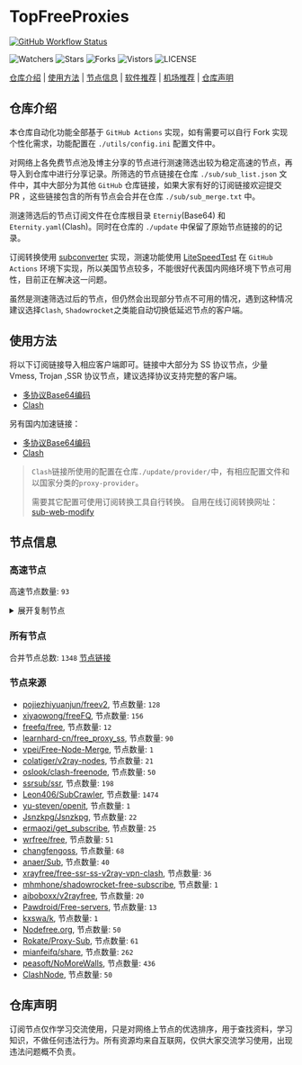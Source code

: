 # TopFreeProxies
[![GitHub Workflow Status](https://github.com/youkai53530100/youkai/actions/workflows/get-proxies.yml/badge.svg)](https://github.com/youkai53530100/youkai/actions/workflows/get-proxies.yml) 

![Watchers](https://img.shields.io/github/watchers/youkai53530100/youkai) ![Stars](https://img.shields.io/github/stars/youkai53530100/youkai) ![Forks](https://img.shields.io/github/forks/youkai53530100/youkai) ![Vistors](https://visitor-badge.laobi.icu/badge?page_id=youkai53530100.youkai) ![LICENSE](https://img.shields.io/badge/license-CC%20BY--SA%204.0-green.svg)

[仓库介绍](https://github.com/youkai53530100/youkai#仓库介绍) | [使用方法](https://github.com/youkai53530100/youkai#使用方法) | [节点信息](https://github.com/youkai53530100/youkai#节点信息) | [软件推荐](https://github.com/youkai53530100/youkai#客户端选择) | [机场推荐](https://github.com/youkai53530100/youkai#机场推荐) | [仓库声明](https://github.com/youkai53530100/youkai#仓库声明)

## 仓库介绍
本仓库自动化功能全部基于 `GitHub Actions` 实现，如有需要可以自行 Fork 实现个性化需求，功能配置在 `./utils/config.ini` 配置文件中。

对网络上各免费节点池及博主分享的节点进行测速筛选出较为稳定高速的节点，再导入到仓库中进行分享记录。所筛选的节点链接在仓库 `./sub/sub_list.json` 文件中，其中大部分为其他 `GitHub` 仓库链接，如果大家有好的订阅链接欢迎提交 PR ，这些链接包含的所有节点会合并在仓库 `./sub/sub_merge.txt` 中。

测速筛选后的节点订阅文件在仓库根目录 `Eterniy`(Base64) 和 `Eternity.yaml`(Clash)。同时在仓库的 `./update` 中保留了原始节点链接的的记录。

订阅转换使用 [subconverter](https://github.com/tindy2013/subconverter) 实现，测速功能使用 [LiteSpeedTest](https://github.com/xxf098/LiteSpeedTest) 在 `GitHub Actions` 环境下实现，所以美国节点较多，不能很好代表国内网络环境下节点可用性，目前正在解决这一问题。

虽然是测速筛选过后的节点，但仍然会出现部分节点不可用的情况，遇到这种情况建议选择`Clash`, `Shadowrocket`之类能自动切换低延迟节点的客户端。

## 使用方法
将以下订阅链接导入相应客户端即可。链接中大部分为 SS 协议节点，少量 Vmess, Trojan ,SSR 协议节点，建议选择协议支持完整的客户端。

- [多协议Base64编码](https://raw.githubusercontent.com/youkai53530100/youkai/master/Eternity)
- [Clash](https://raw.githubusercontent.com/youkai53530100/youkai/master/Eternity.yaml)

另有国内加速链接：

- [多协议Base64编码](https://fastly.jsdelivr.net/gh/youkai53530100/youkai@master/Eternity)
- [Clash](https://fastly.jsdelivr.net/gh/youkai53530100/youkai@master/Eternity.yaml)

>`Clash`链接所使用的配置在仓库`./update/provider/`中，有相应配置文件和以国家分类的`proxy-provider`。
>
>需要其它配置可使用订阅转换工具自行转换。
>自用在线订阅转换网址：[sub-web-modify](https://sub.v1.mk/)

## 节点信息
### 高速节点
高速节点数量: `93`
<details>
  <summary>展开复制节点</summary>

    vmess://eyJ2IjoiMiIsInBzIjoi8J+HrfCfh7Ag6aaZ5rivXzA2MjUwMTMiLCJhZGQiOiIxNTYuMjQ1LjguMTMwIiwicG9ydCI6IjMxOTIwIiwidHlwZSI6Im5vbmUiLCJpZCI6ImJkMjQ5ZTM3LTczNTktNDFlZS04NGE3LTA5ZTQ5ZTBlYzVjNCIsImFpZCI6IjY0IiwibmV0IjoidGNwIiwicGF0aCI6Ii8iLCJob3N0IjoiIiwidGxzIjoiIn0=
    vmess://eyJ2IjoiMiIsInBzIjoi8J+Hr/Cfh7Ug5pel5pysXzA2MjUwMDQiLCJhZGQiOiJqcDEuNjY5OTkwLnh5eiIsInBvcnQiOiI4MCIsInR5cGUiOiJub25lIiwiaWQiOiJlZWZkZGJmYS1mMDJiLTQ3NmEtYmE2My03NmI2NGM1ZTg3MmIiLCJhaWQiOiIwIiwibmV0Ijoid3MiLCJwYXRoIjoiL0tYOWFuR2FqMDJpeTZoblUiLCJob3N0IjoianAxLjY2OTk5MC54eXoiLCJ0bHMiOiIifQ==
    trojan://794d739c-89a0-444c-b2e7-acce12af3042@awsjp14-data.amazon-azure.com:443?allowInsecure=1&sni=data.amazon-azure.com#%F0%9F%87%AF%F0%9F%87%B5%20%E6%97%A5%E6%9C%AC%20343
    vmess://eyJ2IjoiMiIsInBzIjoi8J+Hr/Cfh7Ug5pel5pysXzA2MjUwODciLCJhZGQiOiIxMDkuMTY2LjM2LjE5MyIsInBvcnQiOiI1MDAwMiIsInR5cGUiOiJub25lIiwiaWQiOiI0MTgwNDhhZi1hMjkzLTRiOTktOWIwYy05OGNhMzU4MGRkMjQiLCJhaWQiOiI2NCIsIm5ldCI6InRjcCIsInBhdGgiOiIvIiwiaG9zdCI6ImRhdGEuYW1hem9uLWF6dXJlLmNvbSIsInRscyI6IiJ9
    vmess://eyJ2IjoiMiIsInBzIjoi8J+Hr/Cfh7Ug5pel5pysXzA2MjUxMDIiLCJhZGQiOiI0NS44OC40My4xNDMiLCJwb3J0IjoiNTE4MDEiLCJ0eXBlIjoibm9uZSIsImlkIjoiNDE4MDQ4YWYtYTI5My00Yjk5LTliMGMtOThjYTM1ODBkZDI0IiwiYWlkIjoiNjQiLCJuZXQiOiJ0Y3AiLCJwYXRoIjoiLyIsImhvc3QiOiJkYXRhLmFtYXpvbi1henVyZS5jb20iLCJ0bHMiOiIifQ==
    trojan://vrEapjAokI@15.152.45.154:38584?allowInsecure=1#%F0%9F%87%AF%F0%9F%87%B5%20%E6%97%A5%E6%9C%AC_0625094
    vmess://eyJ2IjoiMiIsInBzIjoi8J+Hr/Cfh7Ug5pel5pysXzA2MjUxMDciLCJhZGQiOiI0NS44OC40My4yMzAiLCJwb3J0IjoiNDYyMDIiLCJ0eXBlIjoibm9uZSIsImlkIjoiNDE4MDQ4YWYtYTI5My00Yjk5LTliMGMtOThjYTM1ODBkZDI0IiwiYWlkIjoiNjQiLCJuZXQiOiJ0Y3AiLCJwYXRoIjoiLyIsImhvc3QiOiIiLCJ0bHMiOiIifQ==
    vmess://eyJ2IjoiMiIsInBzIjoi8J+HrfCfh7AgMjAsMjF88J+HrfCfh7Ag6aaZ5rivSEt8QHJpcGFvamllZGlhbiIsImFkZCI6ImhrZ2tnYi43Njg5ODEwMi54eXoiLCJwb3J0IjoiMjA4MiIsInR5cGUiOiJub25lIiwiaWQiOiI3OGZkNDFlNS0zNDZhLTNiZjQtYjk0Mi1iZTBmYWQ3MTE5NzkiLCJhaWQiOiIwIiwibmV0Ijoid3MiLCJwYXRoIjoiL2Z1bnNkZnJoIiwiaG9zdCI6ImhrZy43Njg5ODEwMi54eXoiLCJ0bHMiOiIifQ==
    vmess://eyJ2IjoiMiIsInBzIjoi8J+HuPCfh6wg5paw5Yqg5Z2hXzA2MjUwMDciLCJhZGQiOiIxNTkuMjIzLjk0LjE1NiIsInBvcnQiOiI4MCIsInR5cGUiOiJub25lIiwiaWQiOiI1MzM3MjRhZC01OGVmLTQxNDctODhkYy05ZGE1MjNjMTVmYzQiLCJhaWQiOiIwIiwibmV0Ijoid3MiLCJwYXRoIjoiL2FudGkxMy56aW5nZmFzdC52biIsImhvc3QiOiIiLCJ0bHMiOiIifQ==
    vmess://eyJ2IjoiMiIsInBzIjoi8J+HuPCfh6wg5paw5Yqg5Z2hXzA2MjUwMDEiLCJhZGQiOiIxNTcuMjMwLjI0Mi4xOTkiLCJwb3J0IjoiODAiLCJ0eXBlIjoibm9uZSIsImlkIjoiNTMzNzI0YWQtNThlZi00MTQ3LTg4ZGMtOWRhNTIzYzE1ZmM0IiwiYWlkIjoiMCIsIm5ldCI6IndzIiwicGF0aCI6Ii9hbnRpMTMuemluZ2Zhc3Qudm4iLCJob3N0IjoiIiwidGxzIjoiIn0=
    vmess://eyJ2IjoiMiIsInBzIjoi8J+HuPCfh6wg5paw5Yqg5Z2hXzA2MjUwMDkiLCJhZGQiOiJzZzIuY2xvdWRmYXN0LnZuIiwicG9ydCI6IjgwIiwidHlwZSI6Im5vbmUiLCJpZCI6IjE5NTM3ZGI3LWIwMDItNGE2MC04ZjkxLTU5NDYxYmY1NmMzYiIsImFpZCI6IjAiLCJuZXQiOiJ3cyIsInBhdGgiOiIvemluZ2Zhc3Qudm4iLCJob3N0Ijoic2cyLmNsb3VkZmFzdC52biIsInRscyI6IiJ9
    vmess://eyJ2IjoiMiIsInBzIjoi8J+Hr/Cfh7Ug5pel5pysXzA2MjUwMzEiLCJhZGQiOiIxMzEuMTg2LjQxLjE5MiIsInBvcnQiOiIyNjI5NyIsInR5cGUiOiJub25lIiwiaWQiOiJiMGVkNmViNy1kYzMwLTQ4OTctZGY1MC1jMmMxZDRlZTZlOTEiLCJhaWQiOiIwIiwibmV0IjoidGNwIiwicGF0aCI6Ii96aW5nZmFzdC52biIsImhvc3QiOiJzZzIuY2xvdWRmYXN0LnZuIiwidGxzIjoiIn0=
    vmess://eyJ2IjoiMiIsInBzIjoi8J+HuPCfh6wg5paw5Yqg5Z2hXzA2MjUwMDQiLCJhZGQiOiIxNTkuMjIzLjY3LjIzNCIsInBvcnQiOiI4MCIsInR5cGUiOiJub25lIiwiaWQiOiI1MzM3MjRhZC01OGVmLTQxNDctODhkYy05ZGE1MjNjMTVmYzQiLCJhaWQiOiIwIiwibmV0Ijoid3MiLCJwYXRoIjoiL2FudGkxMy56aW5nZmFzdC52biIsImhvc3QiOiIiLCJ0bHMiOiIifQ==
    vmess://eyJ2IjoiMiIsInBzIjoi8J+HuPCfh6wg5paw5Yqg5Z2hXzA2MjUwMDMiLCJhZGQiOiIxNTkuMjIzLjgzLjg3IiwicG9ydCI6IjgwIiwidHlwZSI6Im5vbmUiLCJpZCI6IjUzMzcyNGFkLTU4ZWYtNDE0Ny04OGRjLTlkYTUyM2MxNWZjNCIsImFpZCI6IjAiLCJuZXQiOiJ3cyIsInBhdGgiOiIvYW50aTEzLnppbmdmYXN0LnZuIiwiaG9zdCI6IiIsInRscyI6IiJ9
    vmess://eyJ2IjoiMiIsInBzIjoi8J+HrfCfh7AgSEvpppnmuK8oeW91dHViZemYv+S8n+enkeaKgDIpIiwiYWRkIjoiaGs4MC42ZDgzNzc3YzA0OWMuc2FuZmVuMDA0Lm1lIiwicG9ydCI6IjgwIiwidHlwZSI6Im5vbmUiLCJpZCI6ImYxMTRlNmQ5LTBjZGEtNGZlOC1iNzY5LTNiY2ViM2JjYTQ1MyIsImFpZCI6IjAiLCJuZXQiOiJ3cyIsInBhdGgiOiIvemgtY24vIiwiaG9zdCI6IllUQi1hd2tqIiwidGxzIjoiIn0=
    vmess://eyJ2IjoiMiIsInBzIjoi8J+HuPCfh6wg5paw5Yqg5Z2hXzA2MjUwMTQiLCJhZGQiOiIxMDQuMjQ4LjE0OC43MiIsInBvcnQiOiI4MDgwIiwidHlwZSI6Im5vbmUiLCJpZCI6IjVkMjYwMzU3LTMxMmEtNGExMC04MmI3LWNhNGQ5ZGE0ZDc4MCIsImFpZCI6IjAiLCJuZXQiOiJ3cyIsInBhdGgiOiIvIiwiaG9zdCI6InRtcy5kaW5ndGFsay5jb20iLCJ0bHMiOiIifQ==
    vmess://eyJ2IjoiMiIsInBzIjoi8J+HuPCfh6wg5paw5Yqg5Z2hXzA2MjUwNjciLCJhZGQiOiJzZzMuNjY5OTkwLnh5eiIsInBvcnQiOiI4MCIsInR5cGUiOiJub25lIiwiaWQiOiI0NzY0NzMxMy03ZmFkLTRiMDAtODRiYy1mYjJkNjYxOWM4MmYiLCJhaWQiOiIwIiwibmV0Ijoid3MiLCJwYXRoIjoiL2I2T3dqU1VOcEZka3Q0VVowbXl3IiwiaG9zdCI6InNnMy42Njk5OTAueHl6IiwidGxzIjoiIn0=
    vmess://eyJ2IjoiMiIsInBzIjoi8J+HuPCfh6wg5paw5Yqg5Z2hXzA2MjU2OTAiLCJhZGQiOiJzZzIuNjY5OTkwLnh5eiIsInBvcnQiOiI4MCIsInR5cGUiOiJub25lIiwiaWQiOiI1M2M1NThjYS01OGY1LTRmNjUtYTA5Ny04NDYyYjU5ZDBiYWQiLCJhaWQiOiIwIiwibmV0Ijoid3MiLCJwYXRoIjoiL0JJRTFHWVZwYUpoZHNuMU5YRjVNT2RHNnZjSSIsImhvc3QiOiJzZzIuNjY5OTkwLnh5eiIsInRscyI6IiJ9
    vmess://eyJ2IjoiMiIsInBzIjoi8J+HuPCfh6wg5paw5Yqg5Z2hXzA2MjUwMTMiLCJhZGQiOiJvdmgubWkxNC5wcm8iLCJwb3J0IjoiNDQzIiwidHlwZSI6Im5vbmUiLCJpZCI6IjZjYmU1NjNjLTc1OTctNDUyNi1jZWY0LWYyNTMzY2UyYmEyOCIsImFpZCI6IjAiLCJuZXQiOiJ3cyIsInBhdGgiOiIvZ28iLCJob3N0Ijoib3ZoLm1pMTQucHJvIiwidGxzIjoidGxzIn0=
    vmess://eyJ2IjoiMiIsInBzIjoi8J+HrfCfh7Ag6aaZ5rivXzA2MjUwMTgiLCJhZGQiOiJzcGVlZGlwLmV1Lm9yZyIsInBvcnQiOiIyMDUyIiwidHlwZSI6Im5vbmUiLCJpZCI6ImY4YzYwYTViLWVjNjctNGNjYy1iYzkxLWQyOTdmZTc5Yjk3NyIsImFpZCI6IjAiLCJuZXQiOiJ3cyIsInBhdGgiOiIvd2F1Z2Z1aWd2aHdvYSIsImhvc3QiOiJubF9uYXQudjUwLm9uZSIsInRscyI6IiJ9
    vmess://eyJ2IjoiMiIsInBzIjoi8J+HqPCfh7Mg5Y+w5rm+XzA2MjUwMDEiLCJhZGQiOiI2MS4yMjAuMTk4Ljk5IiwicG9ydCI6IjU4MDAyIiwidHlwZSI6Im5vbmUiLCJpZCI6IjQxODA0OGFmLWEyOTMtNGI5OS05YjBjLTk4Y2EzNTgwZGQyNCIsImFpZCI6IjY0IiwibmV0IjoidGNwIiwicGF0aCI6Ii93YXVnZnVpZ3Zod29hIiwiaG9zdCI6Im5sX25hdC52NTAub25lIiwidGxzIjoiIn0=
    vmess://eyJ2IjoiMiIsInBzIjoi8J+HqPCfh7Mg5Y+w5rm+XzA2MjUwMjIiLCJhZGQiOiI2MS4yMjAuMTk4LjEwMiIsInBvcnQiOiI1ODAwMiIsInR5cGUiOiJub25lIiwiaWQiOiI0MTgwNDhhZi1hMjkzLTRiOTktOWIwYy05OGNhMzU4MGRkMjQiLCJhaWQiOiI2NCIsIm5ldCI6InRjcCIsInBhdGgiOiIvd2F1Z2Z1aWd2aHdvYSIsImhvc3QiOiJubF9uYXQudjUwLm9uZSIsInRscyI6IiJ9
    vmess://eyJ2IjoiMiIsInBzIjoi8J+HuPCfh6wg5paw5Yqg5Z2hXzA2MjUwNjgiLCJhZGQiOiIyNy4xMjQuNDUuMTE5IiwicG9ydCI6IjUwMDAyIiwidHlwZSI6Im5vbmUiLCJpZCI6IjQxODA0OGFmLWEyOTMtNGI5OS05YjBjLTk4Y2EzNTgwZGQyNCIsImFpZCI6IjY0IiwibmV0IjoidGNwIiwicGF0aCI6Ii93YXVnZnVpZ3Zod29hIiwiaG9zdCI6Im5sX25hdC52NTAub25lIiwidGxzIjoiIn0=
    vmess://eyJ2IjoiMiIsInBzIjoi8J+HuPCfh6wg5paw5Yqg5Z2hXzA2MjU2ODciLCJhZGQiOiI0My4xNTYuMTgzLjEwMSIsInBvcnQiOiI4MDgwIiwidHlwZSI6Im5vbmUiLCJpZCI6IjVkMjYwMzU3LTMxMmEtNGExMC04MmI3LWNhNGQ5ZGE0ZDc4MCIsImFpZCI6IjAiLCJuZXQiOiJ3cyIsInBhdGgiOiIvIiwiaG9zdCI6InRtcy5kaW5ndGFsay5jb20iLCJ0bHMiOiIifQ==
    ss://Y2hhY2hhMjAtaWV0Zi1wb2x5MTMwNTo3MjgyMjliOS0xNjRlLTQ1Y2ItYmZiMy04OTZiM2EwNTZhMTg@node02.gde52px1vwf5q6301fxn.catapi.management:27803#%F0%9F%87%AD%F0%9F%87%B0%20Relay%20%F0%9F%87%AD%F0%9F%87%B0%20Hong%20Kong%28ChatGPT%29%2052%20TG%40SSRSUB
    vmess://eyJ2IjoiMiIsInBzIjoi8J+HqPCfh7MgZ2l0aHViLmNvbS9mcmVlZnEgLSDlj7Dmub7nnIHkuK3ljY7nlLXkv6EoSGlOZXQp5pWw5o2u5Lit5b+DIDIiLCJhZGQiOiJ0dzk5LWhpbmV0Lm15bm9kZXMwMDEub25lIiwicG9ydCI6IjQ0NSIsInR5cGUiOiJub25lIiwiaWQiOiI1ZjA0ZGU4NC02YjdlLTM1NjQtODJjMi1kMmE5OTgwMDI2MjkiLCJhaWQiOiIwIiwibmV0IjoidGNwIiwicGF0aCI6Ii8iLCJob3N0IjoidG1zLmRpbmd0YWxrLmNvbSIsInRscyI6IiJ9
    ssr://NDMuMjAwLjIxNi4xMjc6NDQzOmF1dGhfYWVzMTI4X3NoYTE6YWVzLTI1Ni1jZmI6cGxhaW46ZG5sMWJtMWwvP2dyb3VwPVUxTlNVSEp2ZG1sa1pYSSZyZW1hcmtzPThKLUh1UENmaDZ3Z1gwdFNYLW1mcWVXYnZTMC04Si1IdVBDZmg2eGZVMGRmNXBhdzVZcWc1WjJoJm9iZnNwYXJhbT1ZV0k1TXpFeE56UXlNaTVxWkM1b2F3JnByb3RvcGFyYW09TVRjME1qSTZWRlJ3TUZOWQ
    trojan://7a73f1dc97a70905870c0c0484b12145@trs19.bolab.net:443?allowInsecure=0&sni=trs19.bolab.net#%F0%9F%87%AF%F0%9F%87%B5%20%E6%97%A5%E6%9C%AC%E3%80%90%E4%BB%98%E8%B4%B9%E6%8E%A8%E8%8D%90%EF%BC%9Ahttps%2F%2Ftt.vg%2Fvip%E3%80%9126
    vmess://eyJ2IjoiMiIsInBzIjoi8J+Hr/Cfh7Ug5pel5pysXzA2MjUyMjIiLCJhZGQiOiJ2anAxLjBiYWQuY29tIiwicG9ydCI6IjQ0MyIsInR5cGUiOiJub25lIiwiaWQiOiI5MjcwOTRkMy1kNjc4LTQ3NjMtODU5MS1lMjQwZDBiY2FlODciLCJhaWQiOiIwIiwibmV0Ijoid3MiLCJwYXRoIjoiL2NoYXQiLCJob3N0IjoidmpwMS4wYmFkLmNvbSIsInRscyI6InRscyJ9
    vmess://eyJ2IjoiMiIsInBzIjoi8J+Hr/Cfh7Ug5pel5pysXzA2MjUxNDcwIiwiYWRkIjoiemYyLjY3ODg4OS54eXoiLCJwb3J0IjoiMjAwMTAiLCJ0eXBlIjoibm9uZSIsImlkIjoiZjVjYWY4NjQtZDNlNC00MzVhLTllMjYtMDZhZjEzYzIzNDE5IiwiYWlkIjoiMCIsIm5ldCI6IndzIiwicGF0aCI6Ii8iLCJob3N0IjoiemYyLjY3ODg4OS54eXoiLCJ0bHMiOiIifQ==
    vmess://eyJ2IjoiMiIsInBzIjoi8J+Hr/Cfh7Ug5pel5pysXzA2MjUwODgiLCJhZGQiOiIxNS4xNTIuMzcuMTM3IiwicG9ydCI6IjI3NjQ3IiwidHlwZSI6Im5vbmUiLCJpZCI6ImIzNDgyNzc5LTgwYTYtNGI3Zi1jNTNkLTBkZjU4YTFmZTVjNyIsImFpZCI6IjAiLCJuZXQiOiJ0Y3AiLCJwYXRoIjoiLyIsImhvc3QiOiJ6ZjIuNjc4ODg5Lnh5eiIsInRscyI6IiJ9
    vmess://eyJ2IjoiMiIsInBzIjoi8J+HuPCfh6wg5paw5Yqg5Z2hXzA2MjU2NjgiLCJhZGQiOiJzdGFybGlnaHRib29zdG9yLnRvcCIsInBvcnQiOiI2MDAwMCIsInR5cGUiOiJub25lIiwiaWQiOiI5NmIwN2Q5NS0xYmM2LTQ5YzktYTkzZC0zYjFmNzYzOWNlYjEiLCJhaWQiOiIwIiwibmV0Ijoid3MiLCJwYXRoIjoiLyIsImhvc3QiOiJzdGFybGlnaHRib29zdG9yLnRvcCIsInRscyI6InRscyJ9
    vmess://eyJ2IjoiMiIsInBzIjoi8J+HuPCfh6wg5paw5Yqg5Z2hXzA2MjUwODciLCJhZGQiOiJzZzEuNjY5OTkwLnh5eiIsInBvcnQiOiI4MCIsInR5cGUiOiJub25lIiwiaWQiOiI0ZWRiMWM3OS0xMjk0LTQ5MWQtOTE0OS04ZjhiY2I3ZmU0NzMiLCJhaWQiOiIwIiwibmV0Ijoid3MiLCJwYXRoIjoiL1U4azA0NnNuZU55Z3dqVDlKZ2QiLCJob3N0Ijoic2cxLjY2OTk5MC54eXoiLCJ0bHMiOiIifQ==
    vmess://eyJ2IjoiMiIsInBzIjoi8J+HuPCfh6wg5paw5Yqg5Z2hXzA2MjUwNzQiLCJhZGQiOiJoazIuYW1hem9ud2Vic2VydmljZXNzcy5jb20iLCJwb3J0IjoiODAiLCJ0eXBlIjoibm9uZSIsImlkIjoiZWJjOGVmNmUtOTYxZC00MzE1LTkyNTgtNDZmYjgxNjA1YmQ3IiwiYWlkIjoiMCIsIm5ldCI6IndzIiwicGF0aCI6Ii9hd3MtY2hpbmEtbWVkaWEvUUFjVEtwM0ljLU0ubXA0IiwiaG9zdCI6Im1lZGlhLmFtYXpvbndlYnNlcnZpY2VzLmNvbSIsInRscyI6IiJ9
    vmess://eyJ2IjoiMiIsInBzIjoi8J+HqPCfh7Mg5Y+w5rm+XzA2MjUwMDIiLCJhZGQiOiJ0dy5nYXlhb3ppLmljdSIsInBvcnQiOiI0NDMiLCJ0eXBlIjoibm9uZSIsImlkIjoiZWJiZGYxZDYtZDc4NS00MTU2LWI4NGItODcwNTg2MjM4NzU5IiwiYWlkIjoiMCIsIm5ldCI6IndzIiwicGF0aCI6Ii8iLCJob3N0IjoidHcuZ2F5YW96aS5pY3UiLCJ0bHMiOiIifQ==
    trojan://6d9d7c53-3dcd-43bf-b60c-cac077817077@330sg01.ljydw.top:14439?allowInsecure=0&sni=330sg01.ljydw.top#%F0%9F%87%B8%F0%9F%87%AC%20Singapore%2048%20TG%40SSRSUB
    trojan://6d9d7c53-3dcd-43bf-b60c-cac077817077@330hk02.ljydw.top:14433?allowInsecure=0&sni=330hk02.ljydw.top#%F0%9F%87%B8%F0%9F%87%AC%20Singapore%2006%20TG%40SSRSUB
    trojan://2dbe179f-47b2-46e9-bf58-bd7f68c491a3@a001.zhuan99.men:10001?allowInsecure=0&sni=zhu.99ton.men#%F0%9F%87%AD%F0%9F%87%B0%20Relay%20%F0%9F%87%AD%F0%9F%87%B0%20Hong%20Kong%2032%20TG%40SSRSUB
    trojan://2dbe179f-47b2-46e9-bf58-bd7f68c491a3@a017.zhuan99.men:10017?allowInsecure=0&sni=zhu.99ton.men#%F0%9F%87%AD%F0%9F%87%B0%20Relay%20%F0%9F%87%AD%F0%9F%87%B0%20Hong%20Kong%2029%20TG%40SSRSUB
    trojan://be8b8f45-a290-4405-8699-ffeb07f3ee24@16.162.44.241:443?allowInsecure=0&sni=16-163-218-240.nhost.00cdn.com#%F0%9F%87%AD%F0%9F%87%B0%20Hong%20Kong%2005%20TG%40SSRSUB
    trojan://a21e5380-7711-4c6d-af44-e6210e5436af@hk19.microsoftjs.top:443?allowInsecure=0#%F0%9F%87%AD%F0%9F%87%B0%20Hong%20Kong%2001%20TG%40SSRSUB
    trojan://6d9d7c53-3dcd-43bf-b60c-cac077817077@625tw.ljydw.top:80?allowInsecure=0&sni=625tw.ljydw.top#%F0%9F%87%A8%F0%9F%87%B3%20Taiwan%28ChatGPT%29%2029%20TG%40SSRSUB
    trojan://6d9d7c53-3dcd-43bf-b60c-cac077817077@419tw.ljydw.top:443?allowInsecure=0&sni=419tw.ljydw.top#%F0%9F%87%A8%F0%9F%87%B3%20Taiwan%28ChatGPT%29%2022%20TG%40SSRSUB
    trojan://6d9d7c53-3dcd-43bf-b60c-cac077817077@0309tw.ljydw.top:443?allowInsecure=0&sni=0309tw.ljydw.top#%F0%9F%87%A8%F0%9F%87%B3%20Taiwan%28ChatGPT%29%2010%20TG%40SSRSUB
    vmess://eyJ2IjoiMiIsInBzIjoi8J+HuvCfh7gg576O5Zu9XzA2MjUxNzA1IiwiYWRkIjoiMTA0LjMxLjE2LjIxMCIsInBvcnQiOiI0NDMiLCJ0eXBlIjoibm9uZSIsImlkIjoiMTQ0MWFmNDEtNWNlZS00OTdlLWE0N2MtYzI2YWYxNjlmOWZmIiwiYWlkIjoiMCIsIm5ldCI6IndzIiwicGF0aCI6Ii94Lmxlb25hcmQuZXUub3JnOjQ0My8iLCJob3N0Ijoicm91dGV3c3VzZXIuOTlmcmVha2luZy53b3JrZXJzLmRldiIsInRscyI6InRscyJ9
    vmess://eyJ2IjoiMiIsInBzIjoi8J+HuvCfh7ggMCwxLDUsNiw3LDgsMjMsMjQsMjUsMjZ88J+HuvCfh7ggX1VTX+e+juWbvV9fX19fX19fX19fX19fX19fX19fX19fX19fX19fIiwiYWRkIjoic210LmlyY2Yuc3BhY2UiLCJwb3J0IjoiNDQzIiwidHlwZSI6Im5vbmUiLCJpZCI6IjNiY2JkNWNkLWU3OTEtNDc3MC04YmM3LTdiMWQ5NDFjOTUxMyIsImFpZCI6IjAiLCJuZXQiOiJ3cyIsInBhdGgiOiIvUzRQU2c5eHFVQ2xOMmtKNFNPUEtxQzYiLCJob3N0Ijoid2ZpLnNhaG5hbWEuY29tIiwidGxzIjoidGxzIn0=
    vmess://eyJ2IjoiMiIsInBzIjoi8J+HuvCfh7gg576O5Zu9XzA2MjUwODciLCJhZGQiOiIyMy4yMjQuMTUuMTgxIiwicG9ydCI6IjUwMDAyIiwidHlwZSI6Im5vbmUiLCJpZCI6IjQxODA0OGFmLWEyOTMtNGI5OS05YjBjLTk4Y2EzNTgwZGQyNCIsImFpZCI6IjY0IiwibmV0IjoidGNwIiwicGF0aCI6Ii9TNFBTZzl4cVVDbE4ya0o0U09QS3FDNiIsImhvc3QiOiJ3Zmkuc2FobmFtYS5jb20iLCJ0bHMiOiIifQ==
    vmess://eyJ2IjoiMiIsInBzIjoi8J+HuvCfh7gg576O5Zu9XzA2MjUwODYiLCJhZGQiOiIyMy4yMjQuMTUuMTgwIiwicG9ydCI6IjUwMDAyIiwidHlwZSI6Im5vbmUiLCJpZCI6IjQxODA0OGFmLWEyOTMtNGI5OS05YjBjLTk4Y2EzNTgwZGQyNCIsImFpZCI6IjY0IiwibmV0IjoidGNwIiwicGF0aCI6Ii9TNFBTZzl4cVVDbE4ya0o0U09QS3FDNiIsImhvc3QiOiJ3Zmkuc2FobmFtYS5jb20iLCJ0bHMiOiIifQ==
    vmess://eyJ2IjoiMiIsInBzIjoi8J+HuvCfh7gg576O5Zu9XzA2MjUxMDQwIiwiYWRkIjoiMTkyLjc0LjIzNi4xNTciLCJwb3J0IjoiNDgxMjMiLCJ0eXBlIjoibm9uZSIsImlkIjoiNDE4MDQ4YWYtYTI5My00Yjk5LTliMGMtOThjYTM1ODBkZDI0IiwiYWlkIjoiNjQiLCJuZXQiOiJ0Y3AiLCJwYXRoIjoiL1M0UFNnOXhxVUNsTjJrSjRTT1BLcUM2IiwiaG9zdCI6IndmaS5zYWhuYW1hLmNvbSIsInRscyI6IiJ9
    vmess://eyJ2IjoiMiIsInBzIjoi8J+HuvCfh7gg576O5Zu9XzA2MjUxMzgiLCJhZGQiOiI2NC4zMi40LjQyIiwicG9ydCI6IjQzMTY2IiwidHlwZSI6Im5vbmUiLCJpZCI6Ijg2NTMwMDRmLWRlNjctNDRjMi05Y2NlLWUwODMwOTMzZmIwMyIsImFpZCI6IjY0IiwibmV0IjoidGNwIiwicGF0aCI6Ii9TNFBTZzl4cVVDbE4ya0o0U09QS3FDNiIsImhvc3QiOiJ3Zmkuc2FobmFtYS5jb20iLCJ0bHMiOiIifQ==
    vmess://eyJ2IjoiMiIsInBzIjoi8J+HuvCfh7gg576O5Zu9XzA2MjUxMDQzIiwiYWRkIjoiMTk4LjIuMjAzLjE1NSIsInBvcnQiOiI1MDAwMiIsInR5cGUiOiJub25lIiwiaWQiOiI0MTgwNDhhZi1hMjkzLTRiOTktOWIwYy05OGNhMzU4MGRkMjQiLCJhaWQiOiI2NCIsIm5ldCI6InRjcCIsInBhdGgiOiIvUzRQU2c5eHFVQ2xOMmtKNFNPUEtxQzYiLCJob3N0Ijoid2ZpLnNhaG5hbWEuY29tIiwidGxzIjoiIn0=
    vmess://eyJ2IjoiMiIsInBzIjoi8J+HuvCfh7gg576O5Zu9XzA2MjU2ODgiLCJhZGQiOiIxMzcuMTc1LjkuMjE3IiwicG9ydCI6IjUxMzIyIiwidHlwZSI6Im5vbmUiLCJpZCI6IjQxODA0OGFmLWEyOTMtNGI5OS05YjBjLTk4Y2EzNTgwZGQyNCIsImFpZCI6IjY0IiwibmV0IjoidGNwIiwicGF0aCI6Ii9TNFBTZzl4cVVDbE4ya0o0U09QS3FDNiIsImhvc3QiOiJ3Zmkuc2FobmFtYS5jb20iLCJ0bHMiOiIifQ==
    vmess://eyJ2IjoiMiIsInBzIjoi8J+HuvCfh7gg576O5Zu9XzA2MjUxMjYiLCJhZGQiOiI0NS41OC4xODYuODMiLCJwb3J0IjoiNTExNDAiLCJ0eXBlIjoibm9uZSIsImlkIjoiNGExMzhlMTktMDU5NS00ZDUxLTgzYzYtZmQyNzZjZjdkMzA3IiwiYWlkIjoiNjQiLCJuZXQiOiJ0Y3AiLCJwYXRoIjoiL1M0UFNnOXhxVUNsTjJrSjRTT1BLcUM2IiwiaG9zdCI6IndmaS5zYWhuYW1hLmNvbSIsInRscyI6IiJ9
    vmess://eyJ2IjoiMiIsInBzIjoi8J+HuvCfh7gg576O5Zu9XzA2MjUzMzciLCJhZGQiOiIxMDguMTg2LjExNi4xNzgiLCJwb3J0IjoiNTUwMDUiLCJ0eXBlIjoibm9uZSIsImlkIjoiNDE4MDQ4YWYtYTI5My00Yjk5LTliMGMtOThjYTM1ODBkZDI0IiwiYWlkIjoiNjQiLCJuZXQiOiJ0Y3AiLCJwYXRoIjoiL1M0UFNnOXhxVUNsTjJrSjRTT1BLcUM2IiwiaG9zdCI6IndmaS5zYWhuYW1hLmNvbSIsInRscyI6IiJ9
    vmess://eyJ2IjoiMiIsInBzIjoi8J+HuvCfh7gg576O5Zu9XzA2MjUyODEiLCJhZGQiOiIxMDcuMTQ4LjE5Ny4xNzkiLCJwb3J0IjoiNTQwNDQiLCJ0eXBlIjoibm9uZSIsImlkIjoiNDE4MDQ4YWYtYTI5My00Yjk5LTliMGMtOThjYTM1ODBkZDI0IiwiYWlkIjoiNjQiLCJuZXQiOiJ0Y3AiLCJwYXRoIjoiL1M0UFNnOXhxVUNsTjJrSjRTT1BLcUM2IiwiaG9zdCI6IndmaS5zYWhuYW1hLmNvbSIsInRscyI6IiJ9
    vmess://eyJ2IjoiMiIsInBzIjoi8J+HuvCfh7gg576O5Zu9XzA2MjUxMTciLCJhZGQiOiIxOTIuNzQuMjI4LjE4OSIsInBvcnQiOiI0Mjg1NyIsInR5cGUiOiJub25lIiwiaWQiOiIwNTFiODQ0Zi1lZmUzLTQ4NDctOTJhYS02NmI1ZGUwYjZkNGUiLCJhaWQiOiI2NCIsIm5ldCI6InRjcCIsInBhdGgiOiIvUzRQU2c5eHFVQ2xOMmtKNFNPUEtxQzYiLCJob3N0Ijoid2ZpLnNhaG5hbWEuY29tIiwidGxzIjoiIn0=
    vmess://eyJ2IjoiMiIsInBzIjoi8J+HuvCfh7gg576O5Zu9XzA2MjU2ODciLCJhZGQiOiIxNDIuNC4xMjYuNDMiLCJwb3J0IjoiNDQzOTIiLCJ0eXBlIjoibm9uZSIsImlkIjoiNDE4MDQ4YWYtYTI5My00Yjk5LTliMGMtOThjYTM1ODBkZDI0IiwiYWlkIjoiNjQiLCJuZXQiOiJ0Y3AiLCJwYXRoIjoiL1M0UFNnOXhxVUNsTjJrSjRTT1BLcUM2IiwiaG9zdCI6IndmaS5zYWhuYW1hLmNvbSIsInRscyI6IiJ9
    vmess://eyJ2IjoiMiIsInBzIjoi8J+HuvCfh7gg576O5Zu9XzA2MjUxNjciLCJhZGQiOiIxMDcuMTY3LjE2LjIxNyIsInBvcnQiOiIzMzU4OSIsInR5cGUiOiJub25lIiwiaWQiOiI4YzY3OWI4MS04NGZjLTQzY2UtOTU1My1kZGNhNTc1YTY5NDkiLCJhaWQiOiI2NCIsIm5ldCI6InRjcCIsInBhdGgiOiIvUzRQU2c5eHFVQ2xOMmtKNFNPUEtxQzYiLCJob3N0Ijoid2ZpLnNhaG5hbWEuY29tIiwidGxzIjoiIn0=
    vmess://eyJ2IjoiMiIsInBzIjoi8J+HuvCfh7gg576O5Zu9XzA2MjUxMDExIiwiYWRkIjoiMTk4LjIuMTk2LjQ5IiwicG9ydCI6IjU0NDM0IiwidHlwZSI6Im5vbmUiLCJpZCI6IjQxODA0OGFmLWEyOTMtNGI5OS05YjBjLTk4Y2EzNTgwZGQyNCIsImFpZCI6IjY0IiwibmV0IjoidGNwIiwicGF0aCI6Ii9TNFBTZzl4cVVDbE4ya0o0U09QS3FDNiIsImhvc3QiOiJ3Zmkuc2FobmFtYS5jb20iLCJ0bHMiOiIifQ==
    vmess://eyJ2IjoiMiIsInBzIjoi8J+HuvCfh7gg576O5Zu9XzA2MjU2MDgiLCJhZGQiOiIxMDcuMTQ4LjE5Ny4xODAiLCJwb3J0IjoiNTQwNDQiLCJ0eXBlIjoibm9uZSIsImlkIjoiNDE4MDQ4YWYtYTI5My00Yjk5LTliMGMtOThjYTM1ODBkZDI0IiwiYWlkIjoiNjQiLCJuZXQiOiJ0Y3AiLCJwYXRoIjoiL1M0UFNnOXhxVUNsTjJrSjRTT1BLcUM2IiwiaG9zdCI6IndmaS5zYWhuYW1hLmNvbSIsInRscyI6IiJ9
    vmess://eyJ2IjoiMiIsInBzIjoi8J+HuvCfh7gg576O5Zu9XzA2MjUwMzEiLCJhZGQiOiIxNDIuNC4xMTIuMTQ5IiwicG9ydCI6IjQ0NjY3IiwidHlwZSI6Im5vbmUiLCJpZCI6IjQxODA0OGFmLWEyOTMtNGI5OS05YjBjLTk4Y2EzNTgwZGQyNCIsImFpZCI6IjY0IiwibmV0IjoidGNwIiwicGF0aCI6Ii9TNFBTZzl4cVVDbE4ya0o0U09QS3FDNiIsImhvc3QiOiJ3Zmkuc2FobmFtYS5jb20iLCJ0bHMiOiIifQ==
    vmess://eyJ2IjoiMiIsInBzIjoi8J+HuvCfh7gg576O5Zu9XzA2MjUyNjkiLCJhZGQiOiIzOC4yNi4xOTEuMTAwIiwicG9ydCI6IjQ5OTMxIiwidHlwZSI6Im5vbmUiLCJpZCI6IjQxODA0OGFmLWEyOTMtNGI5OS05YjBjLTk4Y2EzNTgwZGQyNCIsImFpZCI6IjY0IiwibmV0IjoidGNwIiwicGF0aCI6Ii9TNFBTZzl4cVVDbE4ya0o0U09QS3FDNiIsImhvc3QiOiJ3Zmkuc2FobmFtYS5jb20iLCJ0bHMiOiIifQ==
    vmess://eyJ2IjoiMiIsInBzIjoi8J+HuvCfh7gg576O5Zu9XzA2MjU2MDEiLCJhZGQiOiIxNDIuMC4xMzAuMjQyIiwicG9ydCI6IjQ3OTg4IiwidHlwZSI6Im5vbmUiLCJpZCI6IjQxODA0OGFmLWEyOTMtNGI5OS05YjBjLTk4Y2EzNTgwZGQyNCIsImFpZCI6IjY0IiwibmV0IjoidGNwIiwicGF0aCI6Ii9TNFBTZzl4cVVDbE4ya0o0U09QS3FDNiIsImhvc3QiOiJ3Zmkuc2FobmFtYS5jb20iLCJ0bHMiOiIifQ==
    vmess://eyJ2IjoiMiIsInBzIjoi8J+HuvCfh7gg576O5Zu9XzA2MjUzODEyIiwiYWRkIjoiMTM3LjE3NS4zMi4xNjEiLCJwb3J0IjoiNTU4MzIiLCJ0eXBlIjoibm9uZSIsImlkIjoiNDE4MDQ4YWYtYTI5My00Yjk5LTliMGMtOThjYTM1ODBkZDI0IiwiYWlkIjoiNjQiLCJuZXQiOiJ0Y3AiLCJwYXRoIjoiL1M0UFNnOXhxVUNsTjJrSjRTT1BLcUM2IiwiaG9zdCI6IndmaS5zYWhuYW1hLmNvbSIsInRscyI6IiJ9
    vmess://eyJ2IjoiMiIsInBzIjoi8J+HuvCfh7gg576O5Zu9XzA2MjUzODI4IiwiYWRkIjoiMTQyLjAuMTQwLjE4OCIsInBvcnQiOiI1MTU5MiIsInR5cGUiOiJub25lIiwiaWQiOiI0MTgwNDhhZi1hMjkzLTRiOTktOWIwYy05OGNhMzU4MGRkMjQiLCJhaWQiOiI2NCIsIm5ldCI6InRjcCIsInBhdGgiOiIvUzRQU2c5eHFVQ2xOMmtKNFNPUEtxQzYiLCJob3N0Ijoid2ZpLnNhaG5hbWEuY29tIiwidGxzIjoiIn0=
    vmess://eyJ2IjoiMiIsInBzIjoi8J+HuvCfh7ggZ2l0aHViLmNvbS9mcmVlZnEgLSDnvo7lm73liqDliKnnpo/lsLzkuprlt57lnKPkvZXloZ5QRUcgVEVDSCAxIiwiYWRkIjoiMTQyLjQuMTEyLjE1MSIsInBvcnQiOiI0NDY2NyIsInR5cGUiOiJub25lIiwiaWQiOiI0MTgwNDhhZi1hMjkzLTRiOTktOWIwYy05OGNhMzU4MGRkMjQiLCJhaWQiOiI2NCIsIm5ldCI6InRjcCIsInBhdGgiOiIvUzRQU2c5eHFVQ2xOMmtKNFNPUEtxQzYiLCJob3N0Ijoid2ZpLnNhaG5hbWEuY29tIiwidGxzIjoiIn0=
    vmess://eyJ2IjoiMiIsInBzIjoi8J+HuvCfh7gg576O5Zu9XzA2MjUxMzQiLCJhZGQiOiIxNDIuNC4xMjcuNSIsInBvcnQiOiI1MzAxMyIsInR5cGUiOiJub25lIiwiaWQiOiI0MTgwNDhhZi1hMjkzLTRiOTktOWIwYy05OGNhMzU4MGRkMjQiLCJhaWQiOiI2NCIsIm5ldCI6InRjcCIsInBhdGgiOiIvUzRQU2c5eHFVQ2xOMmtKNFNPUEtxQzYiLCJob3N0Ijoid2ZpLnNhaG5hbWEuY29tIiwidGxzIjoiIn0=
    vmess://eyJ2IjoiMiIsInBzIjoi8J+HuvCfh7gg576O5Zu9XzA2MjU2ODkiLCJhZGQiOiIxOTguMi4yMzQuMTAxIiwicG9ydCI6IjUxMzIyIiwidHlwZSI6Im5vbmUiLCJpZCI6IjQxODA0OGFmLWEyOTMtNGI5OS05YjBjLTk4Y2EzNTgwZGQyNCIsImFpZCI6IjY0IiwibmV0IjoidGNwIiwicGF0aCI6Ii9TNFBTZzl4cVVDbE4ya0o0U09QS3FDNiIsImhvc3QiOiJ3Zmkuc2FobmFtYS5jb20iLCJ0bHMiOiIifQ==
    vmess://eyJ2IjoiMiIsInBzIjoi5pyq55+lXzA2MjU0Nzc4IiwiYWRkIjoiMTYyLjE1OS4xMjkuMTY5IiwicG9ydCI6IjgwIiwidHlwZSI6Im5vbmUiLCJpZCI6IjAxOTI1MTY5LWUyZmYtNDgzYy04OWYyLTZlNzc4ZGNkZDQ1MCIsImFpZCI6IjAiLCJuZXQiOiJ3cyIsInBhdGgiOiIvIiwiaG9zdCI6InVzLTEuYWN5dW4uY2YiLCJ0bHMiOiIifQ==
    vmess://eyJ2IjoiMiIsInBzIjoi5aGe6IiM5bCUXzA2MjUwMDEiLCJhZGQiOiIxNTYuMjUxLjEzNS4xMSIsInBvcnQiOiI1MzMwMiIsInR5cGUiOiJub25lIiwiaWQiOiI0MTgwNDhhZi1hMjkzLTRiOTktOWIwYy05OGNhMzU4MGRkMjQiLCJhaWQiOiI2NCIsIm5ldCI6InRjcCIsInBhdGgiOiIvIiwiaG9zdCI6InVzLTEuYWN5dW4uY2YiLCJ0bHMiOiIifQ==
    vmess://eyJ2IjoiMiIsInBzIjoi8J+Hs/Cfh7Eg6I235YWwXzA2MjUwMTEiLCJhZGQiOiI0NS4xNTMuMjAzLjg1IiwicG9ydCI6IjQxNjMyIiwidHlwZSI6Im5vbmUiLCJpZCI6IjQxODA0OGFmLWEyOTMtNGI5OS05YjBjLTk4Y2EzNTgwZGQyNCIsImFpZCI6IjY0IiwibmV0IjoidGNwIiwicGF0aCI6Ii8iLCJob3N0IjoidXMtMS5hY3l1bi5jZiIsInRscyI6IiJ9
    vmess://eyJ2IjoiMiIsInBzIjoi5pyq55+lXzA2MjUwMTYiLCJhZGQiOiJzY2FsZXdheS42OTY5NjAueHl6IiwicG9ydCI6IjQ0MyIsInR5cGUiOiJub25lIiwiaWQiOiJlMzU3Y2Q2My1mMWE1LTRjOGUtYzQyZS0yNmRhMTEyMDdmZWUiLCJhaWQiOiIwIiwibmV0Ijoid3MiLCJwYXRoIjoiL3Jvb3QvIiwiaG9zdCI6InNjYWxld2F5LjY5Njk2MC54eXoiLCJ0bHMiOiJ0bHMifQ==
    vmess://eyJ2IjoiMiIsInBzIjoi8J+HrPCfh6cg6Iux5Zu9XzA2MjUwMTEiLCJhZGQiOiI4My4xNDIuMjI1LjIwIiwicG9ydCI6IjQ5OTIwIiwidHlwZSI6Im5vbmUiLCJpZCI6IjUyNjdjYTcxLTk3ZTYtNDRjOC04ZmI1LTlmZTRhZmUwOTU0ZSIsImFpZCI6IjY0IiwibmV0IjoidGNwIiwicGF0aCI6Ii9yb290LyIsImhvc3QiOiJzY2FsZXdheS42OTY5NjAueHl6IiwidGxzIjoiIn0=
    vmess://eyJ2IjoiMiIsInBzIjoi8J+Hq/Cfh7cg5rOV5Zu9XzA2MjUwMzIiLCJhZGQiOiI1MS4xNTkuNjcuMTE4IiwicG9ydCI6IjgwIiwidHlwZSI6Im5vbmUiLCJpZCI6IjkyNWRhZGM0LTc3MzEtNTM3Ni1mYmY2LTU2ZGUwMjMyZjBkMCIsImFpZCI6IjAiLCJuZXQiOiJ0Y3AiLCJwYXRoIjoiL3Jvb3QvIiwiaG9zdCI6InNjYWxld2F5LjY5Njk2MC54eXoiLCJ0bHMiOiIifQ==
    vmess://eyJ2IjoiMiIsInBzIjoi8J+Hs/Cfh7Eg6I235YWwXzA2MjUwMTUiLCJhZGQiOiI0NS4xNTMuMjAzLjg3IiwicG9ydCI6IjQxNjMyIiwidHlwZSI6Im5vbmUiLCJpZCI6IjQxODA0OGFmLWEyOTMtNGI5OS05YjBjLTk4Y2EzNTgwZGQyNCIsImFpZCI6IjY0IiwibmV0IjoidGNwIiwicGF0aCI6Ii9yb290LyIsImhvc3QiOiJzY2FsZXdheS42OTY5NjAueHl6IiwidGxzIjoiIn0=
    vmess://eyJ2IjoiMiIsInBzIjoi8J+HrPCfh6cg6Iux5Zu9XzA2MjUwMjMiLCJhZGQiOiI4My4xNDIuMjI1LjMyIiwicG9ydCI6IjQ5OTIwIiwidHlwZSI6Im5vbmUiLCJpZCI6IjUyNjdjYTcxLTk3ZTYtNDRjOC04ZmI1LTlmZTRhZmUwOTU0ZSIsImFpZCI6IjY0IiwibmV0IjoidGNwIiwicGF0aCI6Ii9yb290LyIsImhvc3QiOiJzY2FsZXdheS42OTY5NjAueHl6IiwidGxzIjoiIn0=
    vmess://eyJ2IjoiMiIsInBzIjoi8J+HrPCfh6cg6Iux5Zu9XzA2MjUwMTIiLCJhZGQiOiI4My4xNDIuMjI1LjU4IiwicG9ydCI6IjQ5OTIwIiwidHlwZSI6Im5vbmUiLCJpZCI6IjUyNjdjYTcxLTk3ZTYtNDRjOC04ZmI1LTlmZTRhZmUwOTU0ZSIsImFpZCI6IjY0IiwibmV0IjoidGNwIiwicGF0aCI6Ii9yb290LyIsImhvc3QiOiJzY2FsZXdheS42OTY5NjAueHl6IiwidGxzIjoiIn0=
    vmess://eyJ2IjoiMiIsInBzIjoi8J+Hs/Cfh7Eg6I235YWwXzA2MjUwMjAiLCJhZGQiOiIxNTQuODUuMS4xNTEiLCJwb3J0IjoiMzU2NTYiLCJ0eXBlIjoibm9uZSIsImlkIjoiMDc4ZWIyNGQtOGQxZC00ZmJkLWI5MTQtZWU1OGE4OTdhMzVlIiwiYWlkIjoiNjQiLCJuZXQiOiJ0Y3AiLCJwYXRoIjoiL3Jvb3QvIiwiaG9zdCI6InNjYWxld2F5LjY5Njk2MC54eXoiLCJ0bHMiOiIifQ==
    vmess://eyJ2IjoiMiIsInBzIjoi8J+Hs/Cfh7Eg6I235YWwXzA2MjUwMTciLCJhZGQiOiIxNTQuODUuMS4xNjkiLCJwb3J0IjoiNDg5NzYiLCJ0eXBlIjoibm9uZSIsImlkIjoiNjVlYTY3MjctNDQ2MS00N2E3LWE1YzQtZmVmMmM2N2YyZjc5IiwiYWlkIjoiNjQiLCJuZXQiOiJ0Y3AiLCJwYXRoIjoiL3Jvb3QvIiwiaG9zdCI6InNjYWxld2F5LjY5Njk2MC54eXoiLCJ0bHMiOiIifQ==
    vmess://eyJ2IjoiMiIsInBzIjoi8J+Hs/Cfh7Eg6I235YWwXzA2MjUwMDkiLCJhZGQiOiIxNTQuODQuMS4xMTEiLCJwb3J0IjoiNDc4NTIiLCJ0eXBlIjoibm9uZSIsImlkIjoiNWE0ZDY5YWQtMjBhOS00OTQxLWIyMjMtODdiYmQwOWY1ZjUyIiwiYWlkIjoiNjQiLCJuZXQiOiJ0Y3AiLCJwYXRoIjoiL3Jvb3QvIiwiaG9zdCI6InNjYWxld2F5LjY5Njk2MC54eXoiLCJ0bHMiOiIifQ==
    vmess://eyJ2IjoiMiIsInBzIjoi8J+Hs/Cfh7Eg6I235YWwXzA2MjUwMTkiLCJhZGQiOiIxNTQuODUuMS4xMzMiLCJwb3J0IjoiMzA4MjMiLCJ0eXBlIjoibm9uZSIsImlkIjoiZjUyNTBjNGUtZjg1NS00ZWZmLWI3M2MtYTAyMjI2ZDQyZmU3IiwiYWlkIjoiNjQiLCJuZXQiOiJ0Y3AiLCJwYXRoIjoiL3Jvb3QvIiwiaG9zdCI6InNjYWxld2F5LjY5Njk2MC54eXoiLCJ0bHMiOiIifQ==
    vmess://eyJ2IjoiMiIsInBzIjoi8J+Hq/Cfh7cg5rOV5Zu9XzA2MjUwMDIiLCJhZGQiOiIxNTYuMjQ5LjE4LjUwIiwicG9ydCI6IjQ5MTIzIiwidHlwZSI6Im5vbmUiLCJpZCI6IjQxODA0OGFmLWEyOTMtNGI5OS05YjBjLTk4Y2EzNTgwZGQyNCIsImFpZCI6IjY0IiwibmV0IjoidGNwIiwicGF0aCI6Ii9yb290LyIsImhvc3QiOiJzY2FsZXdheS42OTY5NjAueHl6IiwidGxzIjoiIn0=
    vmess://eyJ2IjoiMiIsInBzIjoi8J+HqfCfh6og5b635Zu9XzA2MjUwMTMiLCJhZGQiOiIxMzAuNjEuMTc5Ljc3IiwicG9ydCI6IjIwNTc0IiwidHlwZSI6Im5vbmUiLCJpZCI6Ijg3ZTMwNDhhLTU5MzItNDU3YS04NGI5LWRlYjUxYjVjOTFjZCIsImFpZCI6IjAiLCJuZXQiOiJ0Y3AiLCJwYXRoIjoiL3Jvb3QvIiwiaG9zdCI6InNjYWxld2F5LjY5Njk2MC54eXoiLCJ0bHMiOiIifQ==
    vmess://eyJ2IjoiMiIsInBzIjoi8J+Hs/Cfh7Eg6I235YWwXzA2MjUwMTYiLCJhZGQiOiIxNTQuODUuMS4yMzkiLCJwb3J0IjoiMzA4MjMiLCJ0eXBlIjoibm9uZSIsImlkIjoiZjUyNTBjNGUtZjg1NS00ZWZmLWI3M2MtYTAyMjI2ZDQyZmU3IiwiYWlkIjoiNjQiLCJuZXQiOiJ0Y3AiLCJwYXRoIjoiL3Jvb3QvIiwiaG9zdCI6InNjYWxld2F5LjY5Njk2MC54eXoiLCJ0bHMiOiIifQ==
    vmess://eyJ2IjoiMiIsInBzIjoi8J+HqfCfh6og5b635Zu9XzA2MjUwMDYiLCJhZGQiOiIxMzAuNjEuMTExLjE2NyIsInBvcnQiOiIyMTg3MiIsInR5cGUiOiJub25lIiwiaWQiOiI5YTdhNzVkNC1hYjdlLTRiYTAtYmJmYS1hNGFjZGRjMTgwODQiLCJhaWQiOiIwIiwibmV0IjoidGNwIiwicGF0aCI6Ii9yb290LyIsImhvc3QiOiJzY2FsZXdheS42OTY5NjAueHl6IiwidGxzIjoiIn0=
    vmess://eyJ2IjoiMiIsInBzIjoi8J+HqfCfh6og5b635Zu9XzA2MjUwMDUiLCJhZGQiOiJ2ZGUxLjBiYWQuY29tIiwicG9ydCI6IjQ0MyIsInR5cGUiOiJub25lIiwiaWQiOiI5MjcwOTRkMy1kNjc4LTQ3NjMtODU5MS1lMjQwZDBiY2FlODciLCJhaWQiOiIwIiwibmV0Ijoid3MiLCJwYXRoIjoiL2NoYXQiLCJob3N0IjoidmRlMS4wYmFkLmNvbSIsInRscyI6InRscyJ9
    vmess://eyJ2IjoiMiIsInBzIjoi8J+Hs/Cfh7Eg6I235YWwXzA2MjUwNjAiLCJhZGQiOiIxNTQuODQuMS43OSIsInBvcnQiOiI0ODgyMSIsInR5cGUiOiJub25lIiwiaWQiOiI0MTgwNDhhZi1hMjkzLTRiOTktOWIwYy05OGNhMzU4MGRkMjQiLCJhaWQiOiI2NCIsIm5ldCI6InRjcCIsInBhdGgiOiIvY2hhdCIsImhvc3QiOiJ2ZGUxLjBiYWQuY29tIiwidGxzIjoiIn0=
    vmess://eyJ2IjoiMiIsInBzIjoi8J+Hs/Cfh7Eg6I235YWwXzA2MjUwMTQiLCJhZGQiOiIxNTQuODUuMS44OCIsInBvcnQiOiIzMDgyMyIsInR5cGUiOiJub25lIiwiaWQiOiJmNTI1MGM0ZS1mODU1LTRlZmYtYjczYy1hMDIyMjZkNDJmZTciLCJhaWQiOiI2NCIsIm5ldCI6InRjcCIsInBhdGgiOiIvY2hhdCIsImhvc3QiOiJ2ZGUxLjBiYWQuY29tIiwidGxzIjoiIn0=
    vmess://eyJ2IjoiMiIsInBzIjoi8J+Hs/Cfh7Eg6I235YWwXzA2MjUwMTgiLCJhZGQiOiIxNTQuODUuMS4xNDQiLCJwb3J0IjoiNDc3OTMiLCJ0eXBlIjoibm9uZSIsImlkIjoiZjlmYTNhOWMtZjdkNS00MTRmLTg4ZTYtNjk3MDU4NWQ5OTQ5IiwiYWlkIjoiNjQiLCJuZXQiOiJ0Y3AiLCJwYXRoIjoiL2NoYXQiLCJob3N0IjoidmRlMS4wYmFkLmNvbSIsInRscyI6IiJ9
    vmess://eyJ2IjoiMiIsInBzIjoi8J+Hs/Cfh7Eg6I235YWwXzA2MjUwNTMiLCJhZGQiOiIxNTQuODUuMS44MSIsInBvcnQiOiI0NzcyMSIsInR5cGUiOiJub25lIiwiaWQiOiI0MTgwNDhhZi1hMjkzLTRiOTktOWIwYy05OGNhMzU4MGRkMjQiLCJhaWQiOiI2NCIsIm5ldCI6InRjcCIsInBhdGgiOiIvY2hhdCIsImhvc3QiOiJ2ZGUxLjBiYWQuY29tIiwidGxzIjoiIn0=
    vmess://eyJ2IjoiMiIsInBzIjoi8J+Hs/Cfh7Eg6I235YWwXzA2MjUwMjEiLCJhZGQiOiIxNTQuODUuMS4xOTciLCJwb3J0IjoiNDc3OTMiLCJ0eXBlIjoibm9uZSIsImlkIjoiZjlmYTNhOWMtZjdkNS00MTRmLTg4ZTYtNjk3MDU4NWQ5OTQ5IiwiYWlkIjoiNjQiLCJuZXQiOiJ0Y3AiLCJwYXRoIjoiL2NoYXQiLCJob3N0IjoidmRlMS4wYmFkLmNvbSIsInRscyI6IiJ9
    vmess://eyJ2IjoiMiIsInBzIjoi8J+HqfCfh7Ag6Ziy5aSx5pWIZ2l0aHViIFN1YkNyYXdsZXLkuLnpuqZfMDYyNTAwMSIsImFkZCI6IjE4NS4yMzYuMjAzLjcwIiwicG9ydCI6IjQ5OTIwIiwidHlwZSI6Im5vbmUiLCJpZCI6IjJlOTY3ZGQ1LThkMjQtNDA5OS1hOTAxLTQxMmRjYjQwMjRmZCIsImFpZCI6IjY0IiwibmV0IjoidGNwIiwicGF0aCI6Ii9jaGF0IiwiaG9zdCI6InZkZTEuMGJhZC5jb20iLCJ0bHMiOiIifQ==
    

</details>

### 所有节点
合并节点总数: `1348`
[节点链接](https://raw.githubusercontent.com/youkai53530100/youkai/master/sub/sub_merge_base64.txt)

### 节点来源
- [pojiezhiyuanjun/freev2](https://github.com/pojiezhiyuanjun/freev2), 节点数量: `128`
- [xiyaowong/freeFQ](https://github.com/xiyaowong/freeFQ), 节点数量: `156`
- [freefq/free](https://github.com/freefq/free), 节点数量: `12`
- [learnhard-cn/free_proxy_ss](https://github.com/learnhard-cn/free_proxy_ss), 节点数量: `90`
- [vpei/Free-Node-Merge](https://github.com/vpei/Free-Node-Merge), 节点数量: `1`
- [colatiger/v2ray-nodes](https://github.com/colatiger/v2ray-nodes), 节点数量: `21`
- [oslook/clash-freenode](https://github.com/oslook/clash-freenode), 节点数量: `50`
- [ssrsub/ssr](https://github.com/ssrsub/ssr), 节点数量: `198`
- [Leon406/SubCrawler](https://github.com/Leon406/SubCrawler), 节点数量: `1474`
- [yu-steven/openit](https://github.com/yu-steven/openit), 节点数量: `1`
- [Jsnzkpg/Jsnzkpg](https://github.com/Jsnzkpg/Jsnzkpg), 节点数量: `22`
- [ermaozi/get_subscribe](https://github.com/ermaozi/get_subscribe), 节点数量: `25`
- [wrfree/free](https://github.com/wrfree/free), 节点数量: `51`
- [changfengoss](https://github.com/ronghuaxueleng/get_v2), 节点数量: `68`
- [anaer/Sub](https://github.com/anaer/Sub), 节点数量: `40`
- [xrayfree/free-ssr-ss-v2ray-vpn-clash](https://github.com/xrayfree/free-ssr-ss-v2ray-vpn-clash), 节点数量: `36`
- [mhmhone/shadowrocket-free-subscribe](https://github.com/mhmhone/shadowrocket-free-subscribe), 节点数量: `1`
- [aiboboxx/v2rayfree](https://github.com/aiboboxx/v2rayfree), 节点数量: `20`
- [Pawdroid/Free-servers](https://github.com/Pawdroid/Free-servers), 节点数量: `13`
- [kxswa/k](https://github.com/kxswa/k), 节点数量: `1`
- [Nodefree.org](https://github.com/Fukki-Z/nodefree), 节点数量: `50`
- [Rokate/Proxy-Sub](https://github.com/Rokate/Proxy-Sub), 节点数量: `61`
- [mianfeifq/share](https://github.com/mianfeifq/share), 节点数量: `262`
- [peasoft/NoMoreWalls](https://github.com/peasoft/NoMoreWalls), 节点数量: `436`
- [ClashNode](https://clashnode.com/f/freenode), 节点数量: `50`


## 仓库声明
订阅节点仅作学习交流使用，只是对网络上节点的优选排序，用于查找资料，学习知识，不做任何违法行为。所有资源均来自互联网，仅供大家交流学习使用，出现违法问题概不负责。

